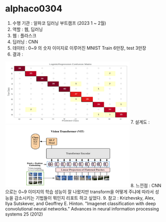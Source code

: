 # alphaco0304
 
1. 수행 기관 : 알파코 딥러닝 부트캠프 (2023 1 ~ 2월)
2. 역할 : 웹, 딥러닝
3. 웹 : 플라스크
4. 딥러닝 : CNN
5. 데이터 : 0~9 의 숫자 이미지로 이루어진 MNIST Train 6만장, test 3만장
6. 결과  :
<img src = "output.jpg" width="400" height="200"/>
7. 설계도 :
<img src = "architecture.jpg" width="400" height="200"/>
8. 느낀점 :
CNN으로는 0~9 이미지의 학습 성능이 잘 나왔지만 transform을 어떻게 주냐에 따라서 성능을 감소시키는 기법들이 뭐인지 리포트 하고 싶었다.  
9. 참고 :
Krizhevsky, Alex, Ilya Sutskever, and Geoffrey E. Hinton. "Imagenet classification with deep convolutional neural networks." Advances in neural information processing systems 25 (2012)
